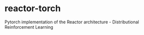 # reactor-torch
Pytorch implementation of the Reactor architecture - Distributional Reinforcement Learning
